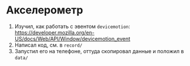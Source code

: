 # Акселерометр

1. Изучил, как работать с эвентом `devicemotion`: https://developer.mozilla.org/en-US/docs/Web/API/Window/devicemotion_event
2. Написал код, см. в `record/`
3. Запустил его на телефоне, оттуда скопировал данные и положил в `data/`
